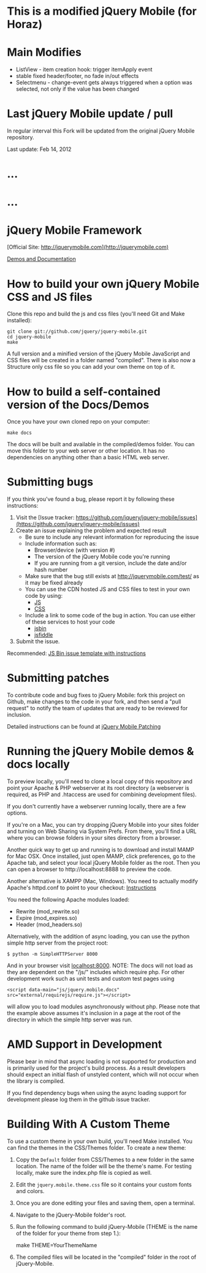This is a modified jQuery Mobile (for Horaz)
==============================================

Main Modifies
==============
* ListView - item creation hook: trigger itemApply event
* stable fixed header/footer, no fade in/out effects
* Selectmenu - change-event gets always triggered when a option was selected, not only if the value has been changed


Last jQuery Mobile update / pull
=================================
In regular interval this Fork will be updated from the original jQuery Mobile repository.

Last update: Feb 14, 2012





...
====
...
====

jQuery Mobile Framework
=======================
[Official Site: http://jquerymobile.com](http://jquerymobile.com)

[Demos and Documentation](http://jquerymobile.com/test/)

How to build your own jQuery Mobile CSS and JS files
====================================================
Clone this repo and build the js and css files (you'll need Git and Make installed):

    git clone git://github.com/jquery/jquery-mobile.git
    cd jquery-mobile
    make

A full version and a minified version of the jQuery Mobile JavaScript and CSS files will be created
in a folder named "compiled". There is also now a Structure only css file so you can add your own theme on top of it.

How to build a self-contained version of the Docs/Demos
=======================================================
Once you have your own cloned repo on your computer:

    make docs

The docs will be built and available in the compiled/demos folder. You can move this folder to your web server or
other location. It has no dependencies on anything other than a basic HTML web server.


Submitting bugs
===============
If you think you've found a bug, please report it by following these instructions:

1. Visit the [Issue tracker: https://github.com/jquery/jquery-mobile/issues](https://github.com/jquery/jquery-mobile/issues)
2. Create an issue explaining the problem and expected result
    - Be sure to include any relevant information for reproducing the issue
    - Include information such as:
        * Browser/device (with version #)
        * The version of the jQuery Mobile code you're running
        * If you are running from a git version, include the date and/or hash number
    - Make sure that the bug still exists at http://jquerymobile.com/test/ as it may be fixed already
    - You can use the CDN hosted JS and CSS files to test in your own code by using:
        * [JS](http://code.jquery.com/mobile/latest/jquery.mobile.min.js)
        * [CSS](http://code.jquery.com/mobile/latest/jquery.mobile.min.css)
    - Include a link to some code of the bug in action. You can use either of these services to host your code
        * [jsbin](http://jsbin.com)
        * [jsfiddle](http://jsfiddle.net)
3. Submit the issue.

Recommended: [JS Bin issue template with instructions](http://jsbin.com/omacox/edit)

Submitting patches
==================
To contribute code and bug fixes to jQuery Mobile: fork this project on Github, make changes to the code in your fork,
and then send a "pull request" to notify the team of updates that are ready to be reviewed for inclusion.

Detailed instructions can be found at [jQuery Mobile Patching](https://gist.github.com/1294035)

Running the jQuery Mobile demos & docs locally
==============================================
To preview locally, you'll need to clone a local copy of this repository and point your Apache & PHP webserver at its
root directory (a webserver is required, as PHP and .htaccess are used for combining development files).

If you don't currently have a webserver running locally, there are a few options.

If you're on a Mac, you can try dropping jQuery Mobile into your sites folder and turning on Web Sharing via System
Prefs. From there, you'll find a URL where you can browse folders in your sites directory from a browser.

Another quick way to get up and running is to download and install MAMP for Mac OSX. Once installed, just open MAMP,
click preferences, go to the Apache tab, and select your local jQuery Mobile folder as the root. Then you can open a
browser to http://localhost:8888 to preview the code.

Another alternative is XAMPP (Mac, Windows). You need to actually modify Apache's httpd.conf to point to your checkout:
[Instructions](http://www.apachefriends.org/en/xampp.html)

You need the following Apache modules loaded:

* Rewrite (mod\_rewrite.so)
* Expire (mod\_expires.so)
* Header (mod\_headers.so)

Alternatively, with the addition of async loading, you can use the python simple http server from the project root:

    $ python -m SimpleHTTPServer 8000

And in your browser visit [localhost:8000](http://localhost:8000/tests/unit/core/). NOTE: The docs will not load as they are dependent on the "/js/" includes which require php. For other development work such as unit tests and custom test pages using

    <script data-main="js/jquery.mobile.docs" src="external/requirejs/require.js"></script>

will allow you to load modules asynchronously without php. Please note that the example above assumes it's inclusion in a page at the root of the directory in which the simple http server was run.

AMD Support in Development
==========================

Please bear in mind that async loading is not supported for production and is primarily used for the project's build process. As a result developers should expect an initial flash of unstyled content, which will not occur when the library is compiled.

If you find dependency bugs when using the async loading support for development please log them in the github issue tracker.

Building With A Custom Theme
============================
To use a custom theme in your own build, you'll need Make installed. You can find the themes in the CSS/Themes folder.
To create a new theme:

1. Copy the `Default` folder from CSS/Themes to a new folder in the same location. The name of the folder will be the
theme's name. For testing locally, make sure the index.php file is copied as well.
2. Edit the `jquery.mobile.theme.css` file so it contains your custom fonts and colors.
3. Once you are done editing your files and saving them, open a terminal.
4. Navigate to the jQuery-Mobile folder's root.
5. Run the following command to build jQuery-Mobile (THEME is the name of the folder for your theme from step 1.):

    make THEME=YourThemeName

6. The compiled files will be located in the "compiled" folder in the root of jQuery-Mobile.
